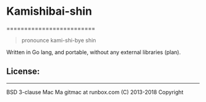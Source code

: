 # Kamishibai-shin
=========================
> pronounce kami-shi-bye shin

Written in Go lang, and portable, without any external libraries (plan).

## License:
--------------------------
BSD 3-clause
Mac Ma gitmac at runbox.com (C) 2013-2018 Copyright

